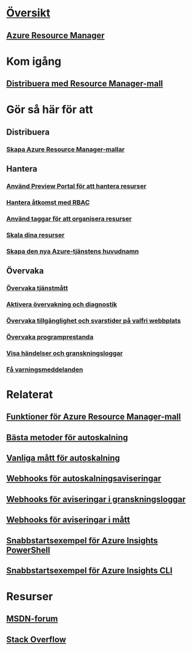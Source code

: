 # [Översikt](../azure-portal-overview.md)
## [Azure Resource Manager](../azure-resource-manager/resource-group-overview.md)

# Kom igång
## [Distribuera med Resource Manager-mall](../resource-group-template-deploy.md)

# Gör så här för att
## Distribuera
### [Skapa Azure Resource Manager-mallar](../resource-group-authoring-templates.md)

## Hantera
### [Använd Preview Portal för att hantera resurser](resource-group-portal.md)
### [Hantera åtkomst med RBAC](../active-directory/role-based-access-control-configure.md)
### [Använd taggar för att organisera resurser](../resource-group-using-tags.md)
### [Skala dina resurser](../monitoring-and-diagnostics/insights-how-to-scale.md)
### [Skapa den nya Azure-tjänstens huvudnamn](../resource-group-create-service-principal-portal.md)
## Övervaka
### [Övervaka tjänstmått](../monitoring-and-diagnostics/insights-how-to-customize-monitoring.md)
### [Aktivera övervakning och diagnostik](../monitoring-and-diagnostics/insights-how-to-use-diagnostics.md)
### [Övervaka tillgänglighet och svarstider på valfri webbplats](../application-insights/app-insights-monitor-web-app-availability.md)
### [Övervaka programprestanda](../application-insights/app-insights-azure-web-apps.md)
### [Visa händelser och granskningsloggar](../monitoring-and-diagnostics/insights-debugging-with-events.md)
### [Få varningsmeddelanden](../monitoring-and-diagnostics/insights-receive-alert-notifications.md)

# Relaterat
## [Funktioner för Azure Resource Manager-mall](../resource-group-template-functions.md)
## [Bästa metoder för autoskalning](../monitoring-and-diagnostics/insights-autoscale-best-practices.md)
## [Vanliga mått för autoskalning](../monitoring-and-diagnostics/insights-autoscale-common-metrics.md)
## [Webhooks för autoskalningsaviseringar](../monitoring-and-diagnostics/insights-autoscale-to-webhook-email.md)
## [Webhooks för aviseringar i granskningsloggar](../monitoring-and-diagnostics/insights-auditlog-to-webhook-email.md)
## [Webhooks för aviseringar i mått](../monitoring-and-diagnostics/insights-webhooks-alerts.md)
## [Snabbstartsexempel för Azure Insights PowerShell](../monitoring-and-diagnostics/insights-powershell-samples.md)
## [Snabbstartsexempel för Azure Insights CLI](../monitoring-and-diagnostics/insights-cli-samples.md)

# Resurser
## [MSDN-forum](https://social.msdn.microsoft.com/Forums/en-US/home?forum=windowsazuremanagement) 
## [Stack Overflow](http://stackoverflow.com/questions/tagged/azure-management-portal)







<!--HONumber=Nov16_HO4-->


